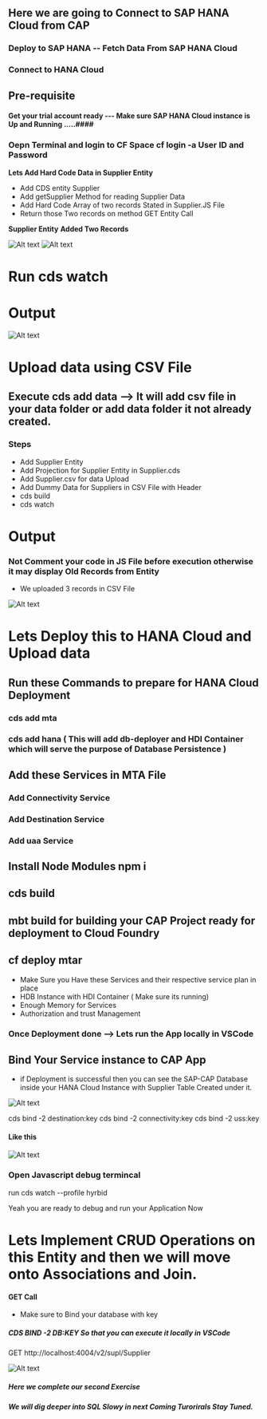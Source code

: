 ## Here we are going to Connect to SAP HANA Cloud from CAP ##

### Deploy to SAP HANA -- Fetch Data From SAP HANA Cloud ###

### Connect to HANA Cloud ###

## Pre-requisite ##
#### Get your trial account ready --- Make sure SAP HANA Cloud instance is Up and Running .....####

### Oepn Terminal and login to CF Space cf login -a User ID and Password ####

**Lets Add Hard Code Data in Supplier Entity**

* Add CDS entity Supplier 
* Add getSupplier Method for reading Supplier Data 
* Add Hard Code Array of two records Stated in Supplier.JS File 
* Return those Two records on method GET Entity Call 

**Supplier Entity**                   **Added Two Records**

![Alt text](image-1.png)         ![Alt text](image-2.png)


# Run cds watch

# Output

![Alt text](image-3.png)




# Upload data using CSV File 

## Execute cds add data --> It will add csv file in your data folder or add data folder it not already created.

### Steps

* Add Supplier Entity 
* Add Projection for Supplier Entity in Supplier.cds 
* Add Supplier.csv for data Upload 
* Add Dummy Data for Suppliers in CSV File with Header
* cds build 
* cds watch 

# Output

### Not Comment your code in JS File before execution otherwise it may display Old Records from Entity 

* We uploaded 3 records in CSV File

![Alt text](image-4.png)




# Lets Deploy this to HANA Cloud and Upload data

## Run these Commands to prepare for HANA Cloud Deployment

### cds add mta 
### cds add hana  ( This will add db-deployer and HDI Container which will serve the purpose of Database Persistence )

## Add these Services in MTA File

### Add Connectivity Service 
### Add Destination  Service
### Add uaa          Service 

## Install Node Modules npm i 

## cds build 

## mbt build for building your CAP Project ready for deployment to Cloud Foundry 

## cf deploy mtar

* Make Sure you Have these Services and their respective service plan in place 
* HDB Instance with HDI Container ( Make sure its running) 
* Enough Memory for Services 
* Authorization and trust Management 

### Once Deployment done --> Lets run the App locally in VSCode 

## Bind Your Service instance to CAP App

* if Deployment is successful then you can see the SAP-CAP Database inside your HANA Cloud Instance with Supplier Table Created under it.

![Alt text](image-6.png)

cds bind -2 destination:key
cds bind -2 connectivity:key
cds bind -2 uss:key

#### Like this

![Alt text](image-5.png)

### Open Javascript debug termincal 

run cds watch --profile hyrbid 

Yeah you are ready to debug and run your Application Now


# Lets Implement CRUD Operations on this Entity and then we will move onto Associations and Join.

#### GET Call 

* Make sure to Bind your database with key 

##### CDS BIND -2 DB:KEY  So that you can execute it locally in VSCode 

GET http://localhost:4004/v2/supl/Supplier

![Alt text](image-7.png)

##### Here we complete our second Exercise 

##### We will dig deeper into SQL Slowy in next Coming Turorirals Stay Tuned.







